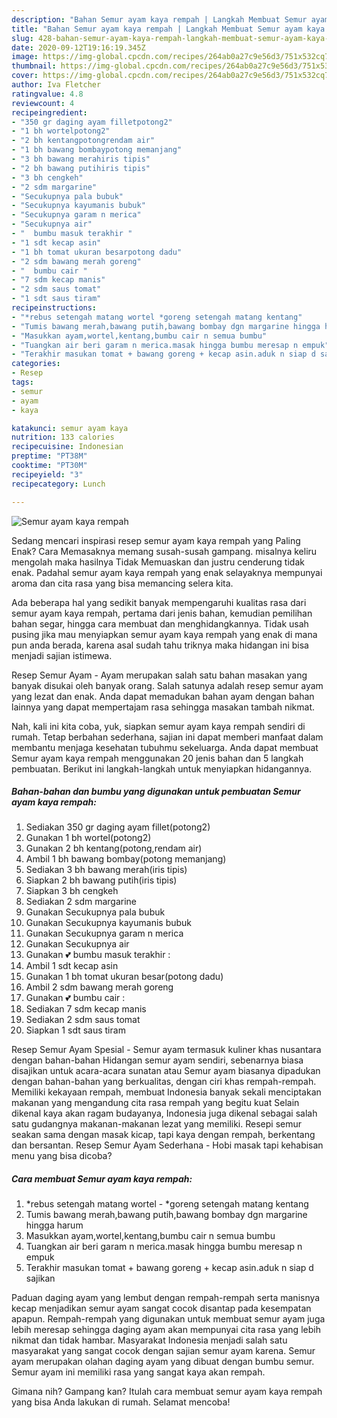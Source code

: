 ```yaml
---
description: "Bahan Semur ayam kaya rempah | Langkah Membuat Semur ayam kaya rempah Yang Bikin Ngiler"
title: "Bahan Semur ayam kaya rempah | Langkah Membuat Semur ayam kaya rempah Yang Bikin Ngiler"
slug: 428-bahan-semur-ayam-kaya-rempah-langkah-membuat-semur-ayam-kaya-rempah-yang-bikin-ngiler
date: 2020-09-12T19:16:19.345Z
image: https://img-global.cpcdn.com/recipes/264ab0a27c9e56d3/751x532cq70/semur-ayam-kaya-rempah-foto-resep-utama.jpg
thumbnail: https://img-global.cpcdn.com/recipes/264ab0a27c9e56d3/751x532cq70/semur-ayam-kaya-rempah-foto-resep-utama.jpg
cover: https://img-global.cpcdn.com/recipes/264ab0a27c9e56d3/751x532cq70/semur-ayam-kaya-rempah-foto-resep-utama.jpg
author: Iva Fletcher
ratingvalue: 4.8
reviewcount: 4
recipeingredient:
- "350 gr daging ayam filletpotong2"
- "1 bh wortelpotong2"
- "2 bh kentangpotongrendam air"
- "1 bh bawang bombaypotong memanjang"
- "3 bh bawang merahiris tipis"
- "2 bh bawang putihiris tipis"
- "3 bh cengkeh"
- "2 sdm margarine"
- "Secukupnya pala bubuk"
- "Secukupnya kayumanis bubuk"
- "Secukupnya garam n merica"
- "Secukupnya air"
- "  bumbu masuk terakhir "
- "1 sdt kecap asin"
- "1 bh tomat ukuran besarpotong dadu"
- "2 sdm bawang merah goreng"
- "  bumbu cair "
- "7 sdm kecap manis"
- "2 sdm saus tomat"
- "1 sdt saus tiram"
recipeinstructions:
- "*rebus setengah matang wortel *goreng setengah matang kentang"
- "Tumis bawang merah,bawang putih,bawang bombay dgn margarine hingga harum"
- "Masukkan ayam,wortel,kentang,bumbu cair n semua bumbu"
- "Tuangkan air beri garam n merica.masak hingga bumbu meresap n empuk"
- "Terakhir masukan tomat + bawang goreng + kecap asin.aduk n siap d sajikan"
categories:
- Resep
tags:
- semur
- ayam
- kaya

katakunci: semur ayam kaya 
nutrition: 133 calories
recipecuisine: Indonesian
preptime: "PT38M"
cooktime: "PT30M"
recipeyield: "3"
recipecategory: Lunch

---
```



![Semur ayam kaya rempah](https://img-global.cpcdn.com/recipes/264ab0a27c9e56d3/751x532cq70/semur-ayam-kaya-rempah-foto-resep-utama.jpg)

Sedang mencari inspirasi resep semur ayam kaya rempah yang Paling Enak? Cara Memasaknya memang susah-susah gampang. misalnya keliru mengolah maka hasilnya Tidak Memuaskan dan justru cenderung tidak enak. Padahal semur ayam kaya rempah yang enak selayaknya mempunyai aroma dan cita rasa yang bisa memancing selera kita.

Ada beberapa hal yang sedikit banyak mempengaruhi kualitas rasa dari semur ayam kaya rempah, pertama dari jenis bahan, kemudian pemilihan bahan segar, hingga cara membuat dan menghidangkannya. Tidak usah pusing jika mau menyiapkan semur ayam kaya rempah yang enak di mana pun anda berada, karena asal sudah tahu triknya maka hidangan ini bisa menjadi sajian istimewa.

Resep Semur Ayam - Ayam merupakan salah satu bahan masakan yang banyak disukai oleh banyak orang. Salah satunya adalah resep semur ayam yang lezat dan enak. Anda dapat memadukan bahan ayam dengan bahan lainnya yang dapat mempertajam rasa sehingga masakan tambah nikmat.


Nah, kali ini kita coba, yuk, siapkan semur ayam kaya rempah sendiri di rumah. Tetap berbahan sederhana, sajian ini dapat memberi manfaat dalam membantu menjaga kesehatan tubuhmu sekeluarga. Anda dapat membuat Semur ayam kaya rempah menggunakan 20 jenis bahan dan 5 langkah pembuatan. Berikut ini langkah-langkah untuk menyiapkan hidangannya.

<!--inarticleads1-->

##### Bahan-bahan dan bumbu yang digunakan untuk pembuatan Semur ayam kaya rempah:

1. Sediakan 350 gr daging ayam fillet(potong2)
1. Gunakan 1 bh wortel(potong2)
1. Gunakan 2 bh kentang(potong,rendam air)
1. Ambil 1 bh bawang bombay(potong memanjang)
1. Sediakan 3 bh bawang merah(iris tipis)
1. Siapkan 2 bh bawang putih(iris tipis)
1. Siapkan 3 bh cengkeh
1. Sediakan 2 sdm margarine
1. Gunakan Secukupnya pala bubuk
1. Gunakan Secukupnya kayumanis bubuk
1. Gunakan Secukupnya garam n merica
1. Gunakan Secukupnya air
1. Gunakan  💕 bumbu masuk terakhir :
1. Ambil 1 sdt kecap asin
1. Gunakan 1 bh tomat ukuran besar(potong dadu)
1. Ambil 2 sdm bawang merah goreng
1. Gunakan  💕 bumbu cair :
1. Sediakan 7 sdm kecap manis
1. Sediakan 2 sdm saus tomat
1. Siapkan 1 sdt saus tiram


Resep Semur Ayam Spesial - Semur ayam termasuk kuliner khas nusantara dengan bahan-bahan Hidangan semur ayam sendiri, sebenarnya biasa disajikan untuk acara-acara sunatan atau Semur ayam biasanya dipadukan dengan bahan-bahan yang berkualitas, dengan ciri khas rempah-rempah. Memiliki kekayaan rempah, membuat Indonesia banyak sekali menciptakan makanan yang mengandung cita rasa rempah yang begitu kuat Selain dikenal kaya akan ragam budayanya, Indonesia juga dikenal sebagai salah satu gudangnya makanan-makanan lezat yang memiliki. Resepi semur seakan sama dengan masak kicap, tapi kaya dengan rempah, berkentang dan bersantan. Resep Semur Ayam Sederhana - Hobi masak tapi kehabisan menu yang bisa dicoba? 

<!--inarticleads2-->

##### Cara membuat Semur ayam kaya rempah:

1. *rebus setengah matang wortel - *goreng setengah matang kentang
1. Tumis bawang merah,bawang putih,bawang bombay dgn margarine hingga harum
1. Masukkan ayam,wortel,kentang,bumbu cair n semua bumbu
1. Tuangkan air beri garam n merica.masak hingga bumbu meresap n empuk
1. Terakhir masukan tomat + bawang goreng + kecap asin.aduk n siap d sajikan


Paduan daging ayam yang lembut dengan rempah-rempah serta manisnya kecap menjadikan semur ayam sangat cocok disantap pada kesempatan apapun. Rempah-rempah yang digunakan untuk membuat semur ayam juga lebih meresap sehingga daging ayam akan mempunyai cita rasa yang lebih nikmat dan tidak hambar. Masyarakat Indonesia menjadi salah satu masyarakat yang sangat cocok dengan sajian semur ayam karena. Semur ayam merupakan olahan daging ayam yang dibuat dengan bumbu semur. Semur ayam ini memiliki rasa yang sangat kaya akan rempah. 

Gimana nih? Gampang kan? Itulah cara membuat semur ayam kaya rempah yang bisa Anda lakukan di rumah. Selamat mencoba!
